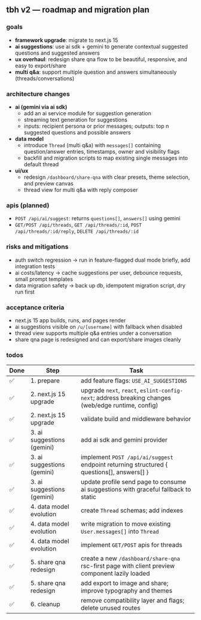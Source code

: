 ## tbh v2 — roadmap and migration plan

### goals

- **framework upgrade**: migrate to next.js 15
- **ai suggestions**: use ai sdk + gemini to generate contextual suggested questions and suggested answers
- **ux overhaul**: redesign share qna flow to be beautiful, responsive, and easy to export/share
- **multi q&a**: support multiple question and answers simultaneously (threads/conversations)

### architecture changes

- **ai (gemini via ai sdk)**
  - add an ai service module for suggestion generation
  - streaming text generation for suggestions
  - inputs: recipient persona or prior messages; outputs: top n suggested questions and possible answers
- **data model**
  - introduce `Thread` (multi q&a) with `messages[]` containing question/answer entries, timestamps, owner and visibility flags
  - backfill and migration scripts to map existing single messages into default thread
- **ui/ux**
  - redesign `/dashboard/share-qna` with clear presets, theme selection, and preview canvas
  - thread view for multi q&a with reply composer

### apis (planned)

- `POST /api/ai/suggest`: returns `questions[]`, `answers[]` using gemini
- `GET/POST /api/threads`, `GET /api/threads/:id`, `POST /api/threads/:id/reply`, `DELETE /api/threads/:id`

### risks and mitigations

- auth switch regression → run in feature-flagged dual mode briefly, add integration tests
- ai costs/latency → cache suggestions per user, debounce requests, small prompt templates
- data migration safety → back up db, idempotent migration script, dry run first

### acceptance criteria

- next.js 15 app builds, runs, and pages render
- ai suggestions visible on `/u/[username]` with fallback when disabled
- thread view supports multiple q&a entries under a conversation
- share qna page is redesigned and can export/share images cleanly

### todos

| Done | Step                       | Task                                                                                               |
| ---- | -------------------------- | -------------------------------------------------------------------------------------------------- |
| ✅   | 1. prepare                 | add feature flags: `USE_AI_SUGGESTIONS`                                                            |
| ✅   | 2. next.js 15 upgrade      | upgrade `next`, `react`, `eslint-config-next`; address breaking changes (web/edge runtime, config) |
| ✅   | 2. next.js 15 upgrade      | validate build and middleware behavior                                                             |
| ✅   | 3. ai suggestions (gemini) | add ai sdk and gemini provider                                                                     |
| ✅   | 3. ai suggestions (gemini) | implement `POST /api/ai/suggest` endpoint returning structured { questions[], answers[] }          |
| ✅   | 3. ai suggestions (gemini) | update profile send page to consume ai suggestions with graceful fallback to static                |
| ✅   | 4. data model evolution    | create `Thread` schemas; add indexes                                                               |
| ✅   | 4. data model evolution    | write migration to move existing `User.messages[]` into `Thread`                                   |
| ✅   | 4. data model evolution    | implement `GET/POST` apis for threads                                                              |
| ✅   | 5. share qna redesign      | create a new `/dashboard/share-qna` rsc-first page with client preview component lazily loaded     |
| ✅   | 5. share qna redesign      | add export to image and share; improve typography and themes                                       |
| ✅   | 6. cleanup                 | remove compatibility layer and flags; delete unused routes                                         |